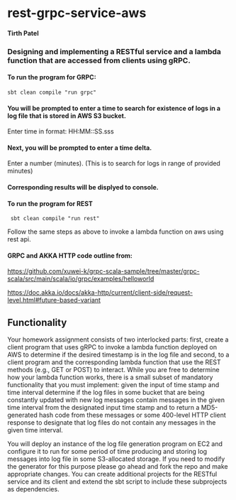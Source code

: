 # rest-grpc-service-aws
#### Tirth Patel

### Designing and implementing a RESTful service and a lambda function that are accessed from clients using gRPC.

#### To run the program for GRPC:

``` sbt clean compile "run grpc" ```

#### You will be prompted to enter a time to search for existence of logs in a log file that is stored in AWS S3 bucket. 
Enter time in format: HH:MM::SS.sss

#### Next, you will be prompted to enter a time delta.
Enter a number (minutes). (This is to search for logs in range of provided minutes)

#### Corresponding results will be displyed to console.


#### To run the program for REST

``` sbt clean compile "run rest"```

Follow the same steps as above to invoke a lambda function on aws using rest api. 

#### GRPC and AKKA HTTP code outline from:
https://github.com/xuwei-k/grpc-scala-sample/tree/master/grpc-scala/src/main/scala/io/grpc/examples/helloworld 

https://doc.akka.io/docs/akka-http/current/client-side/request-level.html#future-based-variant

## Functionality
Your homework assignment consists of two interlocked parts: first, create a client program that uses gRPC to invoke a lambda function deployed on AWS to determine if the desired timestamp is in the log file and second, to  a client program and the corresponding lambda function that use the REST methods (e.g., GET or POST) to interact. While you are free to determine how your lambda function works, there is a small subset of mandatory functionality that you must implement: given the input of time stamp and time interval determine if the log files in some bucket that are being constantly updated with new log messages contain messages in the given time interval from the designated input time stamp and to return a MD5-generated hash code from these messages or some 400-level HTTP client response to designate that log files do not contain any messages in the given time interval.

You will deploy an instance of the log file generation program on EC2 and configure it to run for some period of time producing and storing log messages into log file in some S3-allocated storage. If you need to modify the generator for this purpose please go ahead and fork the repo and make appropriate changes. You can create additional projects for the RESTful service and its client and extend the sbt script to include these subprojects as dependencies.
